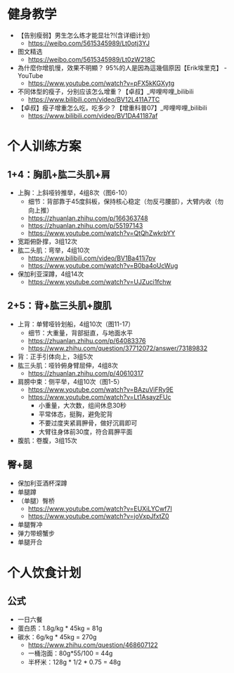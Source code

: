 # 健身教学
* 【告别瘦弱】男生怎么练才能显壮?!(含详细计划)
  * https://weibo.com/5615345989/Lt0otj3YJ
* 图文精选
  * https://weibo.com/5615345989/Lt0zW218C
* 為什麼你增肌慢，效果不明顯？ 95%的人是因為這幾個原因【Erik埃里克】 - YouTube
  * https://www.youtube.com/watch?v=pFX5kKGXytg
* 不同体型的瘦子，分别应该怎么增重？【卓叔】_哔哩哔哩_bilibili
  * https://www.bilibili.com/video/BV12L411A7TC
* 【卓叔】瘦子增重怎么吃，吃多少？【增重科普07】_哔哩哔哩_bilibili
  * https://www.bilibili.com/video/BV1DA41187af


# 个人训练方案

## 1+4：胸肌+肱二头肌+肩
* 上胸：上斜哑铃推举，4组8次（图6-10）
  * 细节：背部靠于45度斜板，保持核心稳定（勿反弓腰部），大臂内收（勿向上推）
  * https://zhuanlan.zhihu.com/p/166363748
  * https://zhuanlan.zhihu.com/p/55197143
  * https://www.youtube.com/watch?v=QtQhZwkrbYY
* 宽距俯卧撑，3组12次
* 肱二头肌：弯举，4组10次
  * https://www.bilibili.com/video/BV1Ba411i7pv
  * https://www.youtube.com/watch?v=B0ba4oUcWug
* 保加利亚深蹲，4组14次
  * https://www.youtube.com/watch?v=UJZuci1fchw

## 2+5：背+肱三头肌+腹肌
* 上背：单臂哑铃划船，4组10次（图11-17）
  * 细节：大重量，背部挺直，与地面水平
  * https://zhuanlan.zhihu.com/p/64083376
  * https://www.zhihu.com/question/37712072/answer/73189832
* 背：正手引体向上，3组5次
* 肱三头肌：哑铃俯身臂屈伸，4组8次
  * https://zhuanlan.zhihu.com/p/40610317
* 肩膀中束：侧平举，4组10次（图1-5）
  * https://www.youtube.com/watch?v=BAzuViFRy9E
  * https://www.youtube.com/watch?v=Lt1AsayzFUc
    * 小重量，大次数，组间休息30秒
    * 平常体态，挺胸，避免驼背
    * 不要过度夹紧肩胛骨，做好沉肩即可
    * 大臂往身体前30度，符合肩胛平面
* 腹肌：卷腹，3组15次


## 臀+腿

* 保加利亚酒杯深蹲
* 单腿蹲
* （单腿）臀桥
  * https://www.youtube.com/watch?v=EUXiLYCwf7I
  * https://www.youtube.com/watch?v=joVxpJfxtZ0
* 单腿臀冲
* 弹力带螃蟹步
* 单腿开合


# 个人饮食计划

## 公式
* 一日六餐
* 蛋白质：1.8g/kg * 45kg = 81g
* 碳水：6g/kg * 45kg = 270g
  * https://www.zhihu.com/question/468607122
  * 一桶泡面：80g*55/100 = 44g
  * 半杯米：128g * 1/2 * 0.75 = 48g

